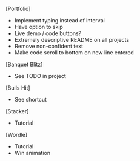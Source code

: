 [Portfolio]

- Implement typing instead of interval
- Have option to skip
- Live demo / code buttons?
- Extremely descriptive README on all projects
- Remove non-confident text
- Make code scroll to bottom on new line entered

[Banquet Blitz]

- See TODO in project

[Bulls Hit]

- See shortcut

[Stacker]

- Tutorial

[Wordle]

- Tutorial
- Win animation
